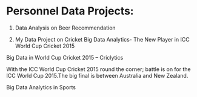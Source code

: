 # Personnel Data Projects: 
1. Data Analysis on Beer Recommendation 
  
2. My Data Project on Cricket
Big Data Analytics- The New Player in ICC World Cup Cricket 2015


Big Data in World Cup Cricket 2015 – Criclytics

With the ICC World Cup Cricket 2015 round the corner; battle is on for the ICC World Cup 2015.The big final is between Australia and New Zealand.

Big Data Analytics in Sports
